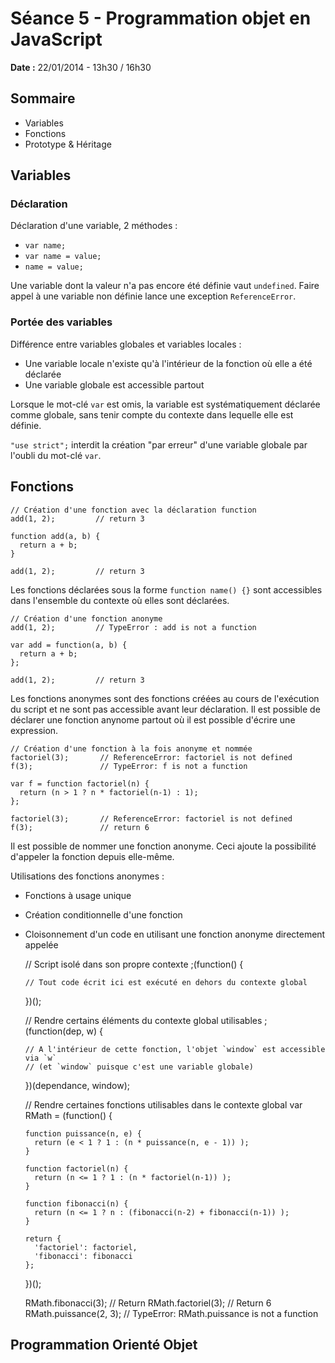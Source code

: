 # Séance 5 - Programmation objet en JavaScript

**Date :** 22/01/2014 - 13h30 / 16h30


## Sommaire

* Variables
* Fonctions
* Prototype & Héritage


## Variables

### Déclaration

Déclaration d'une variable, 2 méthodes :

* `var name;`
* `var name = value;`
* `name = value;`

Une variable dont la valeur n'a pas encore été définie vaut `undefined`.
Faire appel à une variable non définie lance une exception `ReferenceError`.

### Portée des variables

Différence entre variables globales et variables locales :

* Une variable locale n'existe qu'à l'intérieur de la fonction où elle a été déclarée
* Une variable globale est accessible partout

Lorsque le mot-clé `var` est omis, la variable est systématiquement déclarée comme globale, sans tenir compte du contexte dans lequelle elle est définie.

`"use strict";` interdit la création "par erreur" d'une variable globale par l'oubli du mot-clé `var`.


## Fonctions

    // Création d'une fonction avec la déclaration function
    add(1, 2);         // return 3
    
    function add(a, b) {
      return a + b;
    }
    
    add(1, 2);         // return 3

Les fonctions déclarées sous la forme `function name() {}` sont accessibles dans l'ensemble du contexte où elles sont déclarées.

    // Création d'une fonction anonyme
    add(1, 2);         // TypeError : add is not a function
    
    var add = function(a, b) {
      return a + b;
    };
    
    add(1, 2);         // return 3

Les fonctions anonymes sont des fonctions créées au cours de l'exécution du script et ne sont pas accessible avant leur déclaration.
Il est possible de déclarer une fonction anynome partout où il est possible d'écrire une expression.

    // Création d'une fonction à la fois anonyme et nommée
    factoriel(3);       // ReferenceError: factoriel is not defined
    f(3);               // TypeError: f is not a function
    
    var f = function factoriel(n) {
      return (n > 1 ? n * factoriel(n-1) : 1);
    };
    
    factoriel(3);       // ReferenceError: factoriel is not defined
    f(3);               // return 6

Il est possible de nommer une fonction anonyme. Ceci ajoute la possibilité d'appeler la fonction depuis elle-même.

Utilisations des fonctions anonymes :

* Fonctions à usage unique
* Création conditionnelle d'une fonction
* Cloisonnement d'un code en utilisant une fonction anonyme directement appelée

    // Script isolé dans son propre contexte
    ;(function() {
    
      // Tout code écrit ici est exécuté en dehors du contexte global
      
    })();
    
    
    // Rendre certains éléments du contexte global utilisables
    ;(function(dep, w) {
    
      // A l'intérieur de cette fonction, l'objet `window` est accessible via `w`
      // (et `window` puisque c'est une variable globale)
      
    })(dependance, window);
    
    
    // Rendre certaines fonctions utilisables dans le contexte global
    var RMath = (function() {
    
      function puissance(n, e) {
        return (e < 1 ? 1 : (n * puissance(n, e - 1)) );
      }
    
      function factoriel(n) {
        return (n <= 1 ? 1 : (n * factoriel(n-1)) );
      }
      
      function fibonacci(n) {
        return (n <= 1 ? n : (fibonacci(n-2) + fibonacci(n-1)) );
      }
      
      return {
        'factoriel': factoriel,
        'fibonacci': fibonacci
      };
      
    })();
    
    RMath.fibonacci(3);     // Return 
    RMath.factoriel(3);     // Return 6
    RMath.puissance(2, 3);  // TypeError: RMath.puissance is not a function


## Programmation Orienté Objet


